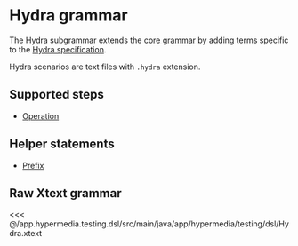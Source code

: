 # Hydra grammar

The Hydra subgrammar extends the [core grammar](../core) by adding terms specific
to the [Hydra specification](http://www.hydra-cg.com/spec/latest/core/). 

Hydra scenarios are text files with `.hydra` extension.

## Supported steps

* [Operation](./operation)

## Helper statements

* [Prefix](./prefix)

## Raw Xtext grammar

<<< @/app.hypermedia.testing.dsl/src/main/java/app/hypermedia/testing/dsl/Hydra.xtext
